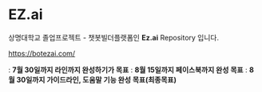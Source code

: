 # EZ.ai
상명대학교 졸업프로젝트 - 챗봇빌더플랫폼인 **Ez.ai** Repository 입니다.

https://botezai.com/

: **7월 30일까지 라인까지 완성하기가 목표**
: **8월 15일까지 페이스북까지 완성 목표**
: **8월 30일까지 가이드라인, 도움말 기능 완성 목표(최종목표)**


